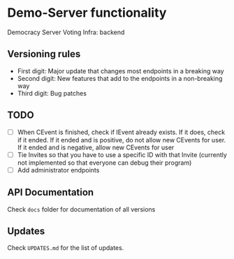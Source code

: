 # Demo-Server functionality

Democracy Server Voting Infra: backend

## Versioning rules

- First digit: Major update that changes most endpoints in a breaking way
- Second digit: New features that add to the endpoints in a non-breaking way
- Third digit: Bug patches

## TODO

- [ ] When CEvent is finished, check if IEvent already exists. If it does, check if it ended. If it ended and is positive, do not allow new CEvents for user. If it ended and is negative, allow new CEvents for user
- [ ] Tie Invites so that you have to use a specific ID with that Invite (currently not implemented so that everyone can debug their program)
- [ ] Add administrator endpoints

## API Documentation

Check `docs` folder for documentation of all versions

## Updates

Check `UPDATES.md` for the list of updates.
